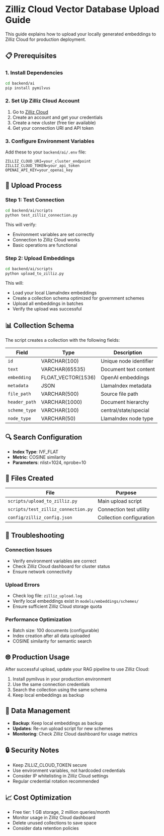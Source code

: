 # Zilliz Cloud Vector Database Upload Guide

This guide explains how to upload your locally generated embeddings to Zilliz Cloud for production deployment.

## 📋 Prerequisites

### 1. Install Dependencies
```bash
cd backend/ai
pip install pymilvus
```

### 2. Set Up Zilliz Cloud Account
1. Go to [Zilliz Cloud](https://cloud.zilliz.com/)
2. Create an account and get your credentials
3. Create a new cluster (free tier available)
4. Get your connection URI and API token

### 3. Configure Environment Variables
Add these to your `backend/ai/.env` file:
```env
ZILLIZ_CLOUD_URI=your_cluster_endpoint
ZILLIZ_CLOUD_TOKEN=your_api_token
OPENAI_API_KEY=your_openai_key
```

## 🚀 Upload Process

### Step 1: Test Connection
```bash
cd backend/ai/scripts
python test_zilliz_connection.py
```

This will verify:
- Environment variables are set correctly
- Connection to Zilliz Cloud works
- Basic operations are functional

### Step 2: Upload Embeddings
```bash
cd backend/ai/scripts
python upload_to_zilliz.py
```

This will:
- Load your local LlamaIndex embeddings
- Create a collection schema optimized for government schemes
- Upload all embeddings in batches
- Verify the upload was successful

## 📊 Collection Schema

The script creates a collection with the following fields:

| Field | Type | Description |
|-------|------|-------------|
| `id` | VARCHAR(100) | Unique node identifier |
| `text` | VARCHAR(65535) | Document text content |
| `embedding` | FLOAT_VECTOR(1536) | OpenAI embeddings |
| `metadata` | JSON | LlamaIndex metadata |
| `file_path` | VARCHAR(500) | Source file path |
| `header_path` | VARCHAR(1000) | Document hierarchy |
| `scheme_type` | VARCHAR(100) | central/state/special |
| `node_type` | VARCHAR(50) | LlamaIndex node type |

## 🔍 Search Configuration

- **Index Type**: IVF_FLAT
- **Metric**: COSINE similarity
- **Parameters**: nlist=1024, nprobe=10

## 📁 Files Created

| File | Purpose |
|------|---------|
| `scripts/upload_to_zilliz.py` | Main upload script |
| `scripts/test_zilliz_connection.py` | Connection test utility |
| `config/zilliz_config.json` | Collection configuration |

## 🔧 Troubleshooting

### Connection Issues
- Verify environment variables are correct
- Check Zilliz Cloud dashboard for cluster status
- Ensure network connectivity

### Upload Errors
- Check log file: `zilliz_upload.log`
- Verify local embeddings exist in `models/embeddings/schemes/`
- Ensure sufficient Zilliz Cloud storage quota

### Performance Optimization
- Batch size: 100 documents (configurable)
- Index creation after all data uploaded
- COSINE similarity for semantic search

## 🌐 Production Usage

After successful upload, update your RAG pipeline to use Zilliz Cloud:

1. Install pymilvus in your production environment
2. Use the same connection credentials
3. Search the collection using the same schema
4. Keep local embeddings as backup

## 💾 Data Management

- **Backup**: Keep local embeddings as backup
- **Updates**: Re-run upload script for new schemes
- **Monitoring**: Check Zilliz Cloud dashboard for usage metrics

## 🔒 Security Notes

- Keep ZILLIZ_CLOUD_TOKEN secure
- Use environment variables, not hardcoded credentials
- Consider IP whitelisting in Zilliz Cloud settings
- Regular credential rotation recommended

## 📈 Cost Optimization

- Free tier: 1 GB storage, 2 million queries/month
- Monitor usage in Zilliz Cloud dashboard
- Delete unused collections to save space
- Consider data retention policies
